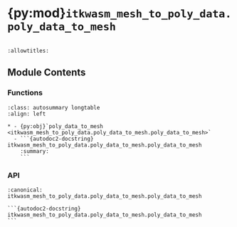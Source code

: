 # {py:mod}`itkwasm_mesh_to_poly_data.poly_data_to_mesh`

```{py:module} itkwasm_mesh_to_poly_data.poly_data_to_mesh
```

```{autodoc2-docstring} itkwasm_mesh_to_poly_data.poly_data_to_mesh
:allowtitles:
```

## Module Contents

### Functions

````{list-table}
:class: autosummary longtable
:align: left

* - {py:obj}`poly_data_to_mesh <itkwasm_mesh_to_poly_data.poly_data_to_mesh.poly_data_to_mesh>`
  - ```{autodoc2-docstring} itkwasm_mesh_to_poly_data.poly_data_to_mesh.poly_data_to_mesh
    :summary:
    ```
````

### API

````{py:function} poly_data_to_mesh(poly_data: itkwasm.PolyData) -> itkwasm.Mesh
:canonical: itkwasm_mesh_to_poly_data.poly_data_to_mesh.poly_data_to_mesh

```{autodoc2-docstring} itkwasm_mesh_to_poly_data.poly_data_to_mesh.poly_data_to_mesh
```
````
